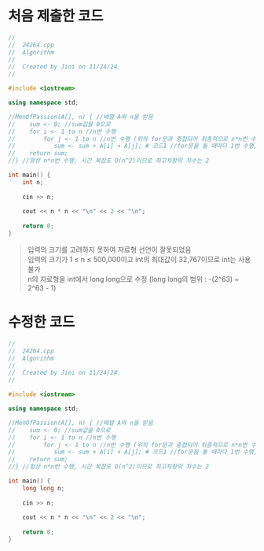 처음 제출한 코드
=============

```c++
//
//  24264.cpp
//  Algorithm
//
//  Created by Jini on 11/24/24.
//

#include <iostream>

using namespace std;

//MenOfPassion(A[], n) { //배열 A와 n을 받음
//    sum <- 0; //sum값을 0으로
//    for i <- 1 to n //n번 수행
//        for j <- 1 to n //n번 수행 (위의 for문과 중첩되어 최종적으로 n*n번 수행됨)
//           sum <- sum + A[i] × A[j]; # 코드1 //for문을 돌 때마다 1번 수행, 즉 총 n*n번 수행
//    return sum;
//} //항상 n*n번 수행, 시간 복잡도 O(n^2)이므로 최고차항의 차수는 2

int main() {
    int n;
    
    cin >> n;
    
    cout << n * n << "\n" << 2 << "\n";
    
    return 0;
}
```

> 입력의 크기를 고려하지 못하여 자료형 선언이 잘못되었음   
> 입력의 크기가 1 ≤ n ≤ 500,000이고 int의 최대값이 32,767이므로 int는 사용 불가   
> n의 자료형을 int에서 long long으로 수정 (long long의 범위 : -(2^63) ~ 2^63 - 1)


수정한 코드
=============

```c++
//
//  24264.cpp
//  Algorithm
//
//  Created by Jini on 11/24/24.
//

#include <iostream>

using namespace std;

//MenOfPassion(A[], n) { //배열 A와 n을 받음
//    sum <- 0; //sum값을 0으로
//    for i <- 1 to n //n번 수행
//        for j <- 1 to n //n번 수행 (위의 for문과 중첩되어 최종적으로 n*n번 수행됨)
//           sum <- sum + A[i] × A[j]; # 코드1 //for문을 돌 때마다 1번 수행, 즉 총 n*n번 수행
//    return sum;
//} //항상 n*n번 수행, 시간 복잡도 O(n^2)이므로 최고차항의 차수는 2

int main() {
    long long n;
    
    cin >> n;
    
    cout << n * n << "\n" << 2 << "\n";
    
    return 0;
}
```
